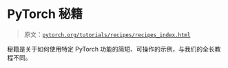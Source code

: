 # PyTorch 秘籍

> 原文：[`pytorch.org/tutorials/recipes/recipes_index.html`](https://pytorch.org/tutorials/recipes/recipes_index.html)

秘籍是关于如何使用特定 PyTorch 功能的简短、可操作的示例，与我们的全长教程不同。

